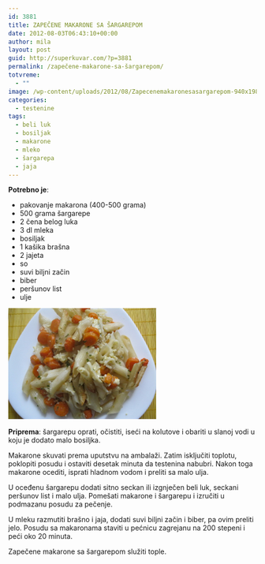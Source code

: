 ```yaml
---
id: 3881
title: ZAPEČENE MAKARONE SA ŠARGAREPOM
date: 2012-08-03T06:43:10+00:00
author: mila
layout: post
guid: http://superkuvar.com/?p=3881
permalink: /zapečene-makarone-sa-šargarepom/
totvreme:
  - ""
image: /wp-content/uploads/2012/08/Zapecenemakaronesasargarepom-940x198.jpg
categories:
  - testenine
tags:
  - beli luk
  - bosiljak
  - makarone
  - mleko
  - šargarepa
  - jaja
---
```

**Potrebno je**:

  * pakovanje makarona (400-500 grama)
  * 500 grama šargarepe
  * 2 čena belog luka
  * 3 dl mleka
  * bosiljak
  * 1 kašika brašna
  * 2 jajeta
  * so
  * suvi biljni začin
  * biber
  * peršunov list
  * ulje

<img class="alignnone size-medium wp-image-3882" title="Zapecenemakaronesasargarepom" src="/wp-content/uploads/2012/08/Zapecenemakaronesasargarepom-1024x768.jpg" alt="" width="300" height="225" /> 

**Priprema**: šargarepu oprati, očistiti, iseći na kolutove i obariti u slanoj vodi u koju je dodato malo bosiljka.

Makarone skuvati prema uputstvu na ambalaži. Zatim isključiti toplotu, poklopiti posudu i ostaviti desetak minuta da testenina nabubri. Nakon toga makarone ocediti, isprati hladnom vodom i preliti sa malo ulja.

U oceđenu šargarepu dodati sitno seckan ili izgnječen beli luk, seckani peršunov list i malo ulja. Pomešati makarone i šargarepu i izručiti u podmazanu posudu za pečenje.

U mleku razmutiti brašno i jaja, dodati suvi biljni začin i biber, pa ovim preliti jelo. Posudu sa makaronama staviti u pećnicu zagrejanu na 200 stepeni i peći oko 20 minuta.

Zapečene makarone sa šargarepom služiti tople.